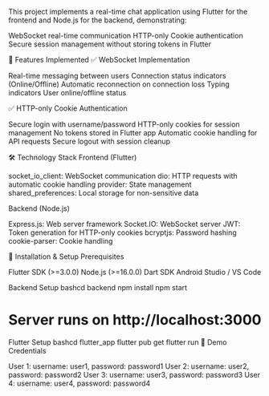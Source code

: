 
This project implements a real-time chat application using Flutter for the frontend and Node.js for the backend, demonstrating:

WebSocket real-time communication
HTTP-only Cookie authentication
Secure session management without storing tokens in Flutter

🚀 Features Implemented
✅ WebSocket Implementation

Real-time messaging between users
Connection status indicators (Online/Offline)
Automatic reconnection on connection loss
Typing indicators
User online/offline status

✅ HTTP-only Cookie Authentication

Secure login with username/password
HTTP-only cookies for session management
No tokens stored in Flutter app
Automatic cookie handling for API requests
Secure logout with session cleanup

🛠️ Technology Stack
Frontend (Flutter)

socket_io_client: WebSocket communication
dio: HTTP requests with automatic cookie handling
provider: State management
shared_preferences: Local storage for non-sensitive data

Backend (Node.js)

Express.js: Web server framework
Socket.IO: WebSocket server
JWT: Token generation for HTTP-only cookies
bcryptjs: Password hashing
cookie-parser: Cookie handling

📱 Installation & Setup
Prerequisites

Flutter SDK (>=3.0.0)
Node.js (>=16.0.0)
Dart SDK
Android Studio / VS Code

Backend Setup
bashcd backend
npm install
npm start
# Server runs on http://localhost:3000
Flutter Setup
bashcd flutter_app
flutter pub get
flutter run
🔐 Demo Credentials

User 1: username: user1, password: password1
User 2: username: user2, password: password2
User 3: username: user3, password: password3
User 4: username: user4, password: password4
